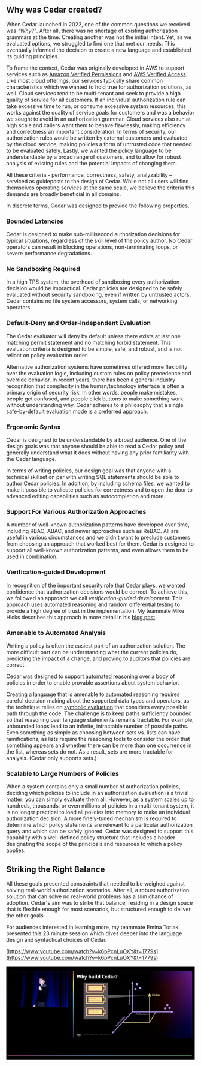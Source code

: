 ## Why was Cedar created?

When Cedar launched in 2022, one of the common questions we received was *"Why?"*. After all, there was no shortage of existing authorization grammars at the time. Creating another was not the initial intent. Yet, as we evaluated options, we struggled to find one that met our needs. This eventually informed the decision to create a new language and established its guiding principles.

To frame the context, Cedar was originally developed in AWS to support services such as [Amazon Verified Permissions](https://aws.amazon.com/verified-permissions/) and [AWS Verified Access](https://aws.amazon.com/verified-access/). Like most cloud offerings, our services typically share common characteristics which we wanted to hold true for authorization solutions, as well. Cloud services tend to be multi-tenant and seek to provide a high quality of service for all customers. If an individual authorization rule can take excessive time to run, or consume excessive system resources, this works against the quality of service goals for customers and was a behavior we sought to avoid in an authorization grammar. Cloud services also run at high scale and callers want them to behave flawlessly, making efficiency and correctness an important consideration. In terms of security, our authorization rules would be written by external customers and evaluated by the cloud service, making policies a form of untrusted code that needed to be evaluated safely. Lastly, we wanted the policy language to be understandable by a broad range of customers, and to allow for robust analysis of existing rules and the potential impacts of changing them.

All these criteria - performance, correctness, safety, analyzability – serviced as guideposts to the design of Cedar. While not all users will find themselves operating services at the same scale, we believe the criteria this demands are broadly beneficial in all domains. 

In discrete terms, Cedar was designed to provide the following properties.

### Bounded Latencies
Cedar is designed to make sub-millisecond authorization decisions for typical situations, regardless of the skill level of the policy author. No Cedar operators can result in blocking operations, non-terminating loops, or severe performance degradations. 

### No Sandboxing Required
In a high TPS system, the overhead of sandboxing every authorization decision would be impractical. Cedar policies are designed to be safely evaluated without security sandboxing, even if written by untrusted actors. Cedar contains no file system accessors, system calls, or networking operators.

### Default-Deny and Order-Independent Evaluation
The Cedar evaluator will deny by default unless there exists at last one matching permit statement and no matching forbid statement. This evaluation criteria is designed to be simple, safe, and robust, and is not reliant on policy evaluation order. 

Alternative authorization systems have sometimes offered more flexibility over the evaluation logic, including custom rules on policy precedence and override behavior. In recent years, there has been a general industry recognition that complexity in the human/technology interface is often a primary origin of security risk. In other words, people make mistakes, people get confused, and people click buttons to make something work without understanding why. Cedar adheres to a philosophy that a single safe-by-default evaluation mode is a preferred approach. 

### Ergonomic Syntax
Cedar is designed to be understandable by a broad audience. One of the design goals was that anyone should be able to read a Cedar policy and generally understand what it does without having any prior familiarity with the Cedar language.

In terms of writing policies, our design goal was that anyone with a technical skillset on par with writing SQL statements should be able to author Cedar policies. In addition, by including schema files, we wanted to make it possible to validate policies for correctness and to open the door to advanced editing capabilities such as autocompletion and more.

### Support For Various Authorization Approaches 
A number of well-known authorization patterns have developed over time, including RBAC, ABAC, and newer approaches such as ReBAC. All are useful in various circumstances and we didn't want to preclude customers from choosing an approach that worked best for them. Cedar is designed to support all well-known authorization patterns, and even allows them to be used in combination.

### Verification-guided Development
In recognition of the important security role that Cedar plays, we wanted confidence that authorization decisions would be correct. To achieve this, we followed an approach we call *verification-guided development*. This approach uses automated reasoning and random differential testing to provide a high degree of trust in the implementation. My teammate Mike Hicks describes this approach in more detail in his [blog post](https://www.amazon.science/blog/how-we-built-cedar-with-automated-reasoning-and-differential-testing).

### Amenable to Automated Analysis
Writing a policy is often the easiest part of an authorization solution. The more difficult part can be understanding what the current policies do, predicting the impact of a change, and proving to auditors that policies are correct.

Cedar was designed to support [automated reasoning](https://en.wikipedia.org/wiki/Automated_reasoning) over a body of policies in order to enable provable assertions about system behavior. 

Creating a language that is amenable to automated reasoning requires careful decision making about the supported data types and operators, as the technique relies on [symbolic evaluation](https://en.wikipedia.org/wiki/Symbolic_execution) that considers every possible path through the code. The challenge is to keep paths sufficiently bounded so that reasoning over language statements remains tractable. For example, unbounded loops lead to an infinite, intractable number of possible paths. Even something as simple as choosing between sets vs. lists can have ramifications, as lists require the reasoning tools to consider the order that something appears and  whether there can be more than one occurrence in the list, whereas sets do not. As a result, sets are more tractable for analysis. (Cedar only supports sets.)

### Scalable to Large Numbers of Policies
When a system contains only a small number of authorization policies, deciding which policies to include in an authorization evaluation is a trivial matter; you can simply evaluate them all. However, as a system scales up to hundreds, thousands, or even millions of policies in a multi-tenant system, it is no longer practical to load all policies into memory to make an individual authorization decision. A more finely-tuned mechanism is required to determine which policy statements are relevant to a particular authorization query and which can be safely ignored. Cedar was designed to support this capability with a well-defined policy structure that includes a header designating the scope of the principals and resources to which a policy applies. 

## Striking the Right Balance 
All these goals presented constraints that needed to be weighed against solving real-world authorization scenarios. After all, a robust authorization solution that can solve no real-world problems has a slim chance of adoption. Cedar's aim was to strike that balance, residing in a design space that is flexible enough for most scenarios, but structured enough to deliver the other goals. 

For audiences interested in learning more, my teammate Emina Torlak presented this 23 minute session which dives deeper into the language design and syntactical choices of Cedar.

[https://www.youtube.com/watch?v=k6pPcnLuOXY&t=1779s](https://www.youtube.com/watch?v=k6pPcnLuOXY&t=1779s)
<p>
  <a href="https://www.youtube.com/watch?v=k6pPcnLuOXY&t=1779s" title="Cedar Presentation">
    <img src="./presentation-screenshot.png" alt="Screenshot of Cedar Presentation"/>
  </a>
</p>

